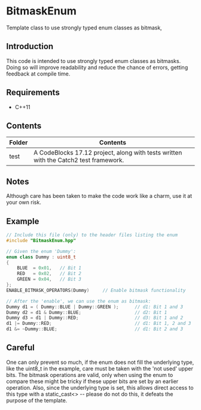 

# BitmaskEnum
Template class to use strongly typed enum classes as bitmask,

## Introduction
This code is intended to use strongly typed enum classes as bitmasks. Doing so will improve readability and reduce the chance of errors, getting feedback at compile time.

## Requirements

 - C++11

## Contents

| Folder | Contents |
| ------ | -------- |
| test | A CodeBlocks 17.12 project, along with tests written with the Catch2 test framework. |

## Notes
Although care has been taken to make the code work like a charm, use it at your own risk.

## Example

```cpp
// Include this file (only) to the header files listing the enum
#include "BitmaskEnum.hpp"

// Given the enum 'Dummy':
enum class Dummy : uint8_t
{
    BLUE  = 0x01,   // Bit 1
    RED   = 0x02,   // Bit 2
    GREEN = 0x04,   // Bit 3
};
ENABLE_BITMASK_OPERATORS(Dummy)		// Enable bitmask functionality

// After the 'enable', we can use the enum as bitmask:
Dummy d1 = ( Dummy::BLUE | Dummy::GREEN );      // d1: Bit 1 and 3
Dummy d2 = d1 & Dummy::BLUE;                    // d2: Bit 1
Dummy d3 = d1 | Dummy::RED;                     // d3: Bit 1 and 2
d1 |= Dummy::RED;                               // d1: Bit 1, 2 and 3
d1 &= ~Dummy::BLUE;                             // d1: Bit 2 and 3
```

## Careful
One can only prevent so much, if the enum does not fill the underlying type, like the uint8_t in the example, care must be taken with the 'not used' upper bits. The bitmask operations are valid, only when using the enum to compare these might be tricky if these upper bits are set by an earlier operation. Also, since the underlying type is set, this allows direct access to this type with a static_cast<> -- please do not do this, it defeats the purpose of the template.
